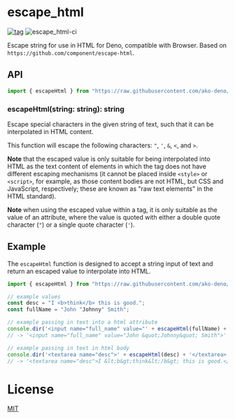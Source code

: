 # escape_html

[![tag](https://img.shields.io/github/tag/ako-deno/escape_html.svg)](https://github.com/ako-deno/escape_html/tags)
![escape_html-ci](https://github.com/ako-deno/escape_html/workflows/escape_html-ci/badge.svg)

Escape string for use in HTML for Deno, compatible with Browser. Based on `https://github.com/component/escape-html`.

## API

```js
import { escapeHtml } from "https://raw.githubusercontent.com/ako-deno/escape_html/master/mod.ts";
```

### escapeHtml(string: string): string

Escape special characters in the given string of text, such that it can be
interpolated in HTML content.

This function will escape the following characters: `"`, `'`, `&`, `<`, and
`>`.

**Note** that the escaped value is only suitable for being interpolated into
HTML as the text content of elements in which the tag does not have different
escaping mechanisms (it cannot be placed inside `<style>` or `<script>`, for
example, as those content bodies are not HTML, but CSS and JavaScript,
respectively; these are known as "raw text elements" in the HTML standard).

**Note** when using the escaped value within a tag, it is only suitable as
the value of an attribute, where the value is quoted with either a double
quote character (`"`) or a single quote character (`'`).

## Example

The `escapeHtml` function is designed to accept a string input of text and
return an escaped value to interpolate into HTML.

```js
import { escapeHtml } from "https://raw.githubusercontent.com/ako-deno/escape_html/master/mod.ts";

// example values
const desc = "I <b>think</b> this is good.";
const fullName = "John "Johnny" Smith";

// example passing in text into a html attribute
console.dir('<input name="full_name" value="' + escapeHtml(fullName) + '">')
// -> '<input name="full_name" value="John &quot;Johnny&quot; Smith">'

// example passing in text in html body
console.dir('<textarea name="desc">' + escapeHtml(desc) + '</textarea>')
// -> '<textarea name="desc">I &lt;b&gt;think&lt;/b&gt; this is good.</textarea>'
```

# License

[MIT](./LICENSE)
